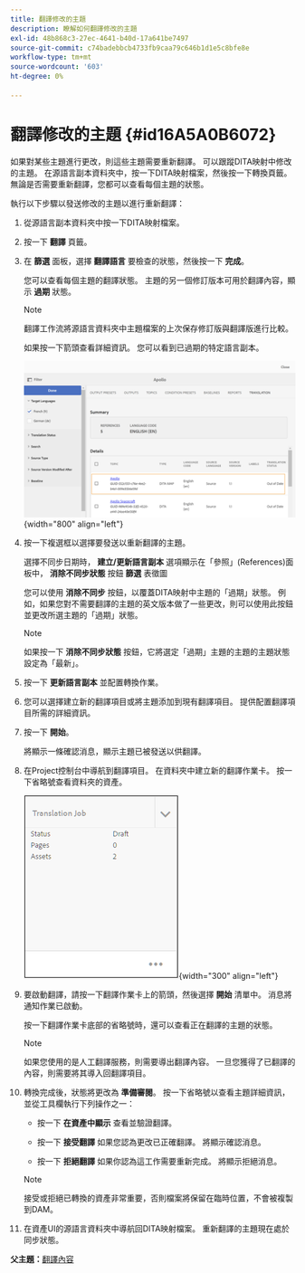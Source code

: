 ```yaml
---
title: 翻譯修改的主題
description: 瞭解如何翻譯修改的主題
exl-id: 48b868c3-27ec-4641-b40d-17a641be7497
source-git-commit: c74badebbcb4733fb9caa79c646b1d1e5c8bfe8e
workflow-type: tm+mt
source-wordcount: '603'
ht-degree: 0%

---
```


# 翻譯修改的主題 {#id16A5A0B6072}

如果對某些主題進行更改，則這些主題需要重新翻譯。 可以跟蹤DITA映射中修改的主題。 在源語言副本資料夾中，按一下DITA映射檔案，然後按一下轉換頁籤。 無論是否需要重新翻譯，您都可以查看每個主題的狀態。

執行以下步驟以發送修改的主題以進行重新翻譯：

1. 從源語言副本資料夾中按一下DITA映射檔案。

1. 按一下 **翻譯** 頁籤。

1. 在 **篩選** 面板，選擇 **翻譯語言** 要檢查的狀態，然後按一下 **完成**。

   您可以查看每個主題的翻譯狀態。 主題的另一個修訂版本可用於翻譯內容，顯示 **過期** 狀態。

   >[!NOTE]
   >
   > 翻譯工作流將源語言資料夾中主題檔案的上次保存修訂版與翻譯版進行比較。

   如果按一下箭頭查看詳細資訊。 您可以看到已過期的特定語言副本。

   ![](images/out-of-sync-uuid.png){width="800" align="left"}

1. 按一下複選框以選擇要發送以重新翻譯的主題。

   選擇不同步日期時， **建立/更新語言副本** 選項顯示在「參照」(References)面板中， **消除不同步狀態** 按鈕 **篩選** 表徵圖

   您可以使用 **消除不同步** 按鈕，以覆蓋DITA映射中主題的「過期」狀態。 例如，如果您對不需要翻譯的主題的英文版本做了一些更改，則可以使用此按鈕並更改所選主題的「過期」狀態。

   >[!NOTE]
   >
   > 如果按一下 **消除不同步狀態** 按鈕，它將選定「過期」主題的主題的主題狀態設定為「最新」。

1. 按一下 **更新語言副本** 並配置轉換作業。

1. 您可以選擇建立新的翻譯項目或將主題添加到現有翻譯項目。 提供配置翻譯項目所需的詳細資訊。

1. 按一下 **開始**。

   將顯示一條確認消息，顯示主題已被發送以供翻譯。

1. 在Project控制台中導航到翻譯項目。 在資料夾中建立新的翻譯作業卡。 按一下省略號查看資料夾的資產。

   ![](images/incremental-job.PNG){width="300" align="left"}

1. 要啟動翻譯，請按一下翻譯作業卡上的箭頭，然後選擇 **開始** 清單中。 消息將通知作業已啟動。

   按一下翻譯作業卡底部的省略號時，還可以查看正在翻譯的主題的狀態。

   >[!NOTE]
   >
   > 如果您使用的是人工翻譯服務，則需要導出翻譯內容。 一旦您獲得了已翻譯的內容，則需要將其導入回翻譯項目。

1. 轉換完成後，狀態將更改為 **準備審閱**。 按一下省略號以查看主題詳細資訊，並從工具欄執行下列操作之一：

   - 按一下 **在資產中顯示** 查看並驗證翻譯。

   - 按一下 **接受翻譯** 如果您認為更改已正確翻譯。 將顯示確認消息。

   - 按一下 **拒絕翻譯** 如果你認為這工作需要重新完成。 將顯示拒絕消息。
   >[!NOTE]
   >
   > 接受或拒絕已轉換的資產非常重要，否則檔案將保留在臨時位置，不會被複製到DAM。

1. 在資產UI的源語言資料夾中導航回DITA映射檔案。 重新翻譯的主題現在處於同步狀態。


**父主題：**[&#x200B;翻譯內容](translation.md)
